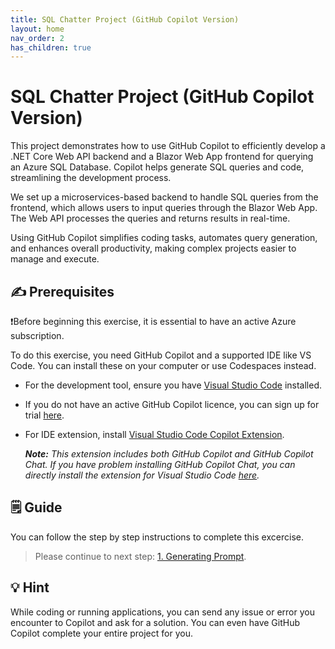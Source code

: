 ```yaml
---
title: SQL Chatter Project (GitHub Copilot Version)
layout: home
nav_order: 2
has_children: true
---
```


# SQL Chatter Project (GitHub Copilot Version)

This project demonstrates how to use GitHub Copilot to efficiently develop a .NET Core Web API backend and a Blazor Web App frontend for querying an Azure SQL Database. Copilot helps generate SQL queries and code, streamlining the development process.

We set up a microservices-based backend to handle SQL queries from the frontend, which allows users to input queries through the Blazor Web App. The Web API processes the queries and returns results in real-time.

Using GitHub Copilot simplifies coding tasks, automates query generation, and enhances overall productivity, making complex projects easier to manage and execute.

## ✍️ Prerequisites

❗Before beginning this exercise, it is essential to have an active Azure subscription.

To do this exercise, you need GitHub Copilot and a supported IDE like VS Code. You can install these on your computer or use Codespaces instead.

* For the development tool, ensure you have [Visual Studio Code](https://code.visualstudio.com/) installed.

* If you do not have an active GitHub Copilot licence, you can sign up for trial [here](https://github.com/settings/copilot).

* For IDE extension, install [Visual Studio Code Copilot Extension](https://docs.github.com/en/copilot/using-github-copilot/getting-code-suggestions-in-your-ide-with-github-copilot?tool=vscode).

   _**Note:** This extension includes both GitHub Copilot and GitHub Copilot Chat. If you have problem installing GitHub Copilot Chat, you can directly install the extension for Visual Studio Code [here](https://marketplace.visualstudio.com/items?itemName=GitHub.copilot-chat)._


## 🗒️ Guide
You can follow the step by step instructions to complete this excercise.

> Please continue to next step: [1. Generating Prompt](https://241.github.io/ghcopilotdemo/SQLChatter_GitHubCopilot/0101_GeneratingPrompt.html).

## 💡 Hint
While coding or running applications, you can send any issue or error you encounter to Copilot and ask for a solution. You can even have GitHub Copilot complete your entire project for you.